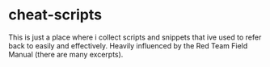 cheat-scripts
=============


This is just a place where i collect scripts and snippets that ive used to refer back to easily and effectively. 
Heavily influenced by the Red Team Field Manual (there are many excerpts).
